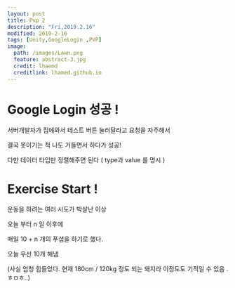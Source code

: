 ```yaml
---
layout: post
title: Pvp 2 
description: "Fri,2019.2.16"
modified: 2019-2-16
tags: [Unity,GoogleLogin ,PVP]
image:
  path: /images/Lawn.png
  feature: abstract-3.jpg
  credit: lhaemd
  creditlink: lhamed.github.io
---
```


# Google Login 성공 ! 

서버개발자가 집에와서 테스트 버튼 눌러달라고 요청을 자주해서

결국 못이기는 척 나도 거들면서 하다가 성공! 

다만 데이터 타입만 정렬해주면 된다  ( type과 value 를 명시 )

# Exercise Start ! 

운동을 하려는 여러 시도가 박살난 이상

오늘 부터 n 일 이후에

 매일 10 + n 개의 푸셥을 하기로 했다.

 오늘 우선 10개 해냄

 (사실 엄청 힘들었다. 현재 180cm / 120kg 정도 되는 돼지라 이정도도 기적일 수 있음 . 
 ㅎㅁㅎ..)


